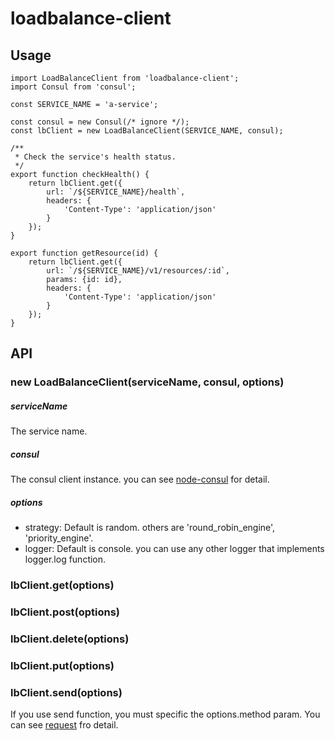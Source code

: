 # loadbalance-client

## Usage
```
import LoadBalanceClient from 'loadbalance-client';
import Consul from 'consul';

const SERVICE_NAME = 'a-service';

const consul = new Consul(/* ignore */);
const lbClient = new LoadBalanceClient(SERVICE_NAME, consul);

/**
 * Check the service's health status.
 */
export function checkHealth() {
    return lbClient.get({
        url: `/${SERVICE_NAME}/health`,
        headers: {
            'Content-Type': 'application/json'
        }
    });
}

export function getResource(id) {
    return lbClient.get({
        url: `/${SERVICE_NAME}/v1/resources/:id`,
        params: {id: id},
        headers: {
            'Content-Type': 'application/json'
        }
    });
}
```

## API

### new LoadBalanceClient(serviceName, consul, options)

##### serviceName

The service name.

##### consul

The consul client instance. you can see [node-consul](https://github.com/node-cloud/node-consul) for detail.

##### options

* strategy: Default is random. others are 'round_robin_engine', 'priority_engine'.
* logger: Default is console. you can use any other logger that implements logger.log function.

### lbClient.get(options)
### lbClient.post(options)
### lbClient.delete(options)
### lbClient.put(options)
### lbClient.send(options)

If you use send function, you must specific the options.method param. You can see [request](https://github.com/request/request) fro detail.
